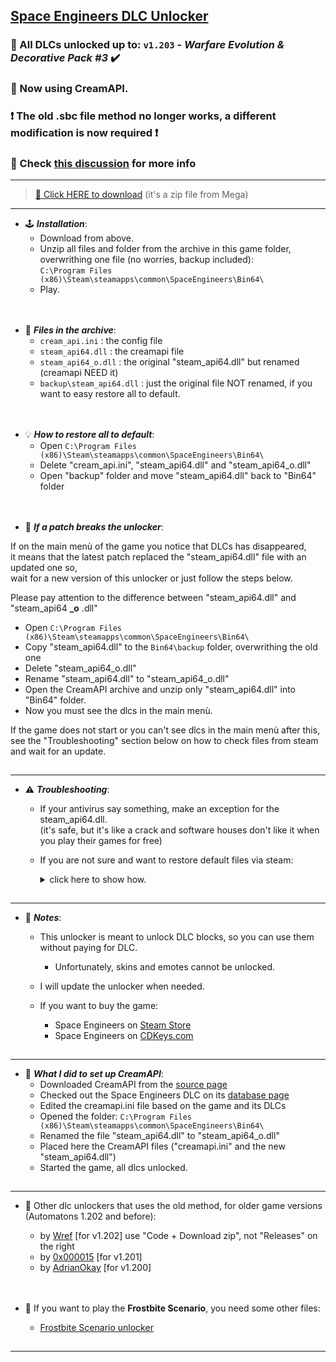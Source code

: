 ## [Space Engineers DLC Unlocker](https://github.com/Lamer87/Space_Engineers_DLC_unlocker#space-engineers-dlc-unlocker)

### 🛞 All DLCs unlocked up to: `v1.203` - *Warfare Evolution & Decorative Pack #3* ✔️
### 🍦 Now using CreamAPI.

### ❗ The old .sbc file method no longer works, a different modification is now required ❗
### 🔗 Check [this discussion](https://github.com/Lamer87/Space_Engineers_DLC_unlocker/discussions/37) for more info

---
>[💾 Click HERE to download](https://mega.nz/file/TVRHWBKI#c26LrGLC9ECuTsPd2LuJsOrw9PVBIa0rmnYP8C7B0eA) (it's a zip file from Mega)<!-- , or click the green **`Code`** button then **`Download ZIP`** -->

---
- 🕹️ ***Installation***:
  - Download from above.
  - Unzip all files and folder from the archive in this game folder,  
    overwrithing one file (no worries, backup included):  
    `C:\Program Files (x86)\Steam\steamapps\common\SpaceEngineers\Bin64\`
  - Play.

[<img src="https://i.ibb.co/h7hwpbn/Empty-png.png" width="1"/>](https://github.com/Lamer87/Space_Engineers_DLC_unlocker#space-engineers-dlc-unlocker)
---
- 📇 ***Files in the archive***:
  - `cream_api.ini` : the config file
  - `steam_api64.dll` : the creamapi file
  - `steam_api64_o.dll` : the original "steam_api64.dll" but renamed (creamapi NEED it)
  - `backup\steam_api64.dll` : just the original file NOT renamed, if you want to easy restore all to default.

[<img src="https://i.ibb.co/h7hwpbn/Empty-png.png" width="1"/>](https://github.com/Lamer87/Space_Engineers_DLC_unlocker#space-engineers-dlc-unlocker)
---
- 💡 ***How to restore all to default***:
  - Open `C:\Program Files (x86)\Steam\steamapps\common\SpaceEngineers\Bin64\`
  - Delete "cream_api.ini", "steam_api64.dll" and "steam_api64_o.dll"
  - Open "backup" folder and move "steam_api64.dll" back to "Bin64" folder

[<img src="https://i.ibb.co/h7hwpbn/Empty-png.png" width="1"/>](https://github.com/Lamer87/Space_Engineers_DLC_unlocker#space-engineers-dlc-unlocker)
---
- 🔄 ***If a patch breaks the unlocker***:

If on the main menù of the game you notice that DLCs has disappeared,  
it means that the latest patch replaced the "steam_api64.dll" file with an updated one so,  
wait for a new version of this unlocker or just follow the steps below.  

Please pay attention to the difference between "steam_api64.dll" and "steam_api64 **_o** .dll"

  - Open `C:\Program Files (x86)\Steam\steamapps\common\SpaceEngineers\Bin64\`
  - Copy "steam_api64.dll" to the `Bin64\backup` folder, overwrithing the old one
  - Delete "steam_api64_o.dll"
  - Rename "steam_api64.dll" to "steam_api64_o.dll"
  - Open the CreamAPI archive and unzip only "steam_api64.dll" into "Bin64" folder.
  - Now you must see the dlcs in the main menù.

If the game does not start or you can't see dlcs in the main menù after this,  
see the "Troubleshooting" section below on how to check files from steam and wait for an update.

[<img src="https://i.ibb.co/h7hwpbn/Empty-png.png" width="1"/>](https://github.com/Lamer87/Space_Engineers_DLC_unlocker#space-engineers-dlc-unlocker)

---

- ⚠️ ***Troubleshooting***:

  - If your antivirus say something, make an exception for the steam_api64.dll.  
    (it's safe, but it's like a crack and software houses don't like it when you play their games for free)

  - If you are not sure and want to restore default files via steam:  
    <details><summary>click here to show how.</summary><p>

    ————————————————————————————————————————  

    Start file checking:  

    - Directly from your browser:  

      Copy/paste this link into the url bar and press Enter (even with Steam closed)  
      ```
      steam://validate/244850
      ```

    - From Steam:  

      -Right click on Space Engineers, then Properties  
      -select Local Files on the left, then Verify integrity of game files.

    ————————————————————————————————————————  

    </p></details>

[<img src="https://i.ibb.co/h7hwpbn/Empty-png.png" width="1"/>](https://github.com/Lamer87/Space_Engineers_DLC_unlocker#space-engineers-dlc-unlocker)

---

- 📜 ***Notes***:

  - This unlocker is meant to unlock DLC blocks, so you can use them without paying for DLC.

    - Unfortunately, skins and emotes cannot be unlocked.

  - I will update the unlocker when needed.

  - If you want to buy the game:
    - Space Engineers on [Steam Store](https://store.steampowered.com/app/244850/Space_Engineers/)
    - Space Engineers on [CDKeys.com](https://www.cdkeys.com/catalogsearch/result/?q=space%20engineers)

[<img src="https://i.ibb.co/h7hwpbn/Empty-png.png" width="1"/>](https://github.com/Lamer87/Space_Engineers_DLC_unlocker#space-engineers-dlc-unlocker)

---

- 🧰 ***What I did to set up CreamAPI***:
  - Downloaded CreamAPI from the [source page](https://cs.rin.ru/forum/viewtopic.php?f=29&t=70576)
  - Checked out the Space Engineers DLC on its [database page](https://steamdb.info/app/244850/dlc)
  - Edited the creamapi.ini file based on the game and its DLCs
  - Opened the folder:
    `C:\Program Files (x86)\Steam\steamapps\common\SpaceEngineers\Bin64\`
  - Renamed the file "steam_api64.dll" to "steam_api64_o.dll"
  - Placed here the CreamAPI files ("creamapi.ini" and the new "steam_api64.dll")
  - Started the game, all dlcs unlocked.

[<img src="https://i.ibb.co/h7hwpbn/Empty-png.png" width="1"/>](https://github.com/Lamer87/Space_Engineers_DLC_unlocker#space-engineers-dlc-unlocker)

---

- 📌 Other dlc unlockers that uses the old method, for older game versions (Automatons 1.202 and before):

  - by [Wref](https://github.com/wrefgtzweve/SpaceEngineersDLCUnlocker) [for v1.202] use "Code + Download zip", not "Releases" on the right
  - by [0x000015](https://github.com/0x000015/SpaceEngineers-DLC-Bypass) [for v1.201]
  - by [AdrianOkay](https://github.com/AdrianOkay/SpaceEngineersDLC-Unlocker) [for v1.200]


[<img src="https://i.ibb.co/h7hwpbn/Empty-png.png" width="1"/>](https://github.com/Lamer87/Space_Engineers_DLC_unlocker#space-engineers-dlc-unlocker)
---
- 🧊 If you want to play the **Frostbite Scenario**, you need some other files:

  - [Frostbite Scenario unlocker](https://github.com/Lamer87/Space-Engineers-Frostbite-Scenario-Unlocker)  

[<img src="https://i.ibb.co/h7hwpbn/Empty-png.png" width="1"/>](https://github.com/Lamer87/Space_Engineers_DLC_unlocker#space-engineers-dlc-unlocker)
<!-- ---
- 🇮🇹 [ITA] Qui potete trovare la mia traduzione migliorata, che corregge diversi svarioni.

  - [Traduzione Italiana Migliorata](https://github.com/Lamer87/Space_Engineers-Traduzione_Italiana_migliorata)

[<img src="https://i.ibb.co/h7hwpbn/Empty-png.png" width="1"/>](https://github.com/Lamer87/Space_Engineers_DLC_unlocker#space-engineers-dlc-unlocker)
 -->
---



<!-- -->
<!-- _ -->
<!-- Useless code to use occasionally:

# 🚧 UPDATING - PLEASE WAIT! 🔄
# just few minutes and the unlocker is ready!
[<img src="https://i.ibb.co/h7hwpbn/Empty-png.png" width="1000"/>](https://github.com/Lamer87/Space_Engineers_DLC_unlocker)

---
<fino all'inizio di questa riga, incollare tutto all'inizio del readme


img download button:
[<img src="https://i.ibb.co/JxM2nh7/Donwload-button-png-LITE.png" width="175"/>](https://github.com/Lamer87/Space_Engineers_DLC_unlocker/archive/refs/heads/main.zip)

img empty:
[<img src="https://i.ibb.co/h7hwpbn/Empty-png.png" width="1"/>](https://github.com/Lamer87/Space_Engineers_DLC_unlocker#space-engineers-dlc-unlocker)

✔️⚠️❗💡🔄🍦🛞🕹️📇🧰🚧🇮🇹🧊📌📜
-->

